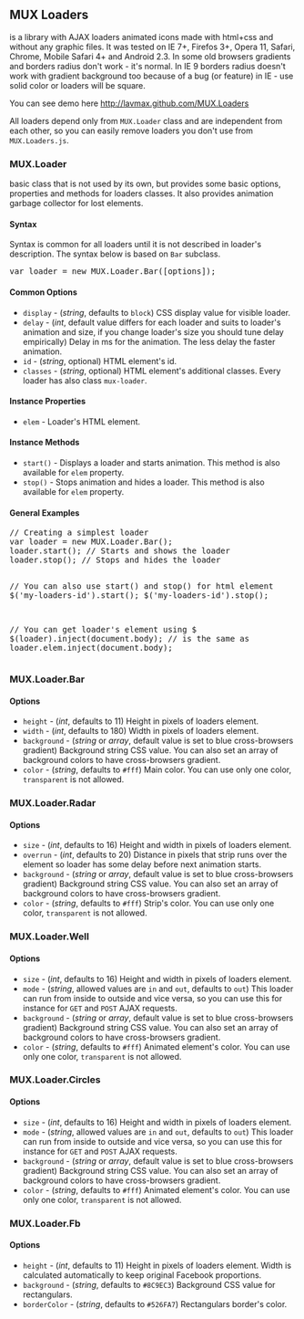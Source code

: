 <h2>MUX Loaders</h2>
<p>is a library with AJAX loaders animated icons made with html+css and without any graphic files. It was tested on IE 7+, Firefos 3+, Opera 11, Safari, Chrome, Mobile Safari 4+ and Android 2.3. In some old browsers gradients and borders radius don't work - it's normal. In IE 9 borders radius doesn't work with gradient background too because of a bug (or feature) in IE - use solid color or loaders will be square.</p>
<p>You can see demo here <a href="http://lavmax.github.com/MUX.Loaders">http://lavmax.github.com/MUX.Loaders</a></p>
<p>All loaders depend only from <code>MUX.Loader</code> class and are independent from each other, so you can easily remove loaders you don't use from <code>MUX.Loaders.js</code>.</p>
<h3>MUX.Loader</h3>
<p>basic class that is not used by its own, but provides some basic options, properties and methods for loaders classes. It also provides animation garbage collector for lost elements.</p>
<h4>Syntax</h4>
<p>Syntax is common for all loaders until it is not described in loader's description. The syntax below is based on <code>Bar</code> subclass.</p>
<pre>var loader = new MUX.Loader.Bar([options]);</pre>
<h4>Common Options</h4>
<ul>
<li><code>display</code> - (<em>string</em>, defaults to <code>block</code>) CSS display value for visible loader.</li>
<li><code>delay</code> - (<em>int</em>, default value differs for each loader and suits to loader's animation and size, if you change loader's size you should tune delay empirically) Delay in ms for the animation. The less delay the faster animation.</li>
<li><code>id</code> - (<em>string</em>, optional) HTML element's id.</li>
<li><code>classes</code> - (<em>string</em>, optional) HTML element's additional classes. Every loader has also class <code>mux-loader</code>.</li>
</ul>
<h4>Instance Properties</h4>
<ul>
<li><code>elem</code> - Loader's HTML element.</li>
</ul>
<h4>Instance Methods</h4>
<ul>
<li><code>start()</code> - Displays a loader and starts animation. This method is also available for <code>elem</code> property.</li>
<li><code>stop()</code> - Stops animation and hides a loader. This method is also available for <code>elem</code> property.</li>
</ul>
<h4>General Examples</h4>
<pre>
// Creating a simplest loader
var loader = new MUX.Loader.Bar();
loader.start(); // Starts and shows the loader
loader.stop(); // Stops and hides the loader

// You can also use start() and stop() for html element
$('my-loaders-id').start();
$('my-loaders-id').stop();

// You can get loader's element using $
$(loader).inject(document.body);
// is the same as
loader.elem.inject(document.body);
</pre>
<h3>MUX.Loader.Bar</h3>
<h4>Options</h4>
<ul>
<li><code>height</code> - (<em>int</em>, defaults to 11) Height in pixels of loaders element.</li>
<li><code>width</code> - (<em>int</em>, defaults to 180) Width in pixels of loaders element.</li>
<li><code>background</code> - (<em>string</em> or <em>array</em>, default value is set to blue cross-browsers gradient) Background string CSS value. You can also set an array of background colors to have cross-browsers gradient.</li>
<li><code>color</code> - (<em>string</em>, defaults to <code>#fff</code>) Main color. You can use only one color, <code>transparent</code> is not allowed.</li>
</ul>
<h3>MUX.Loader.Radar</h3>
<h4>Options</h4>
<ul>
<li><code>size</code> - (<em>int</em>, defaults to 16) Height and width in pixels of loaders element.</li>
<li><code>overrun</code> - (<em>int</em>, defaults to 20) Distance in pixels that strip runs over the element so loader has some delay before next animation starts.</li>
<li><code>background</code> - (<em>string</em> or <em>array</em>, default value is set to blue cross-browsers gradient) Background string CSS value. You can also set an array of background colors to have cross-browsers gradient.</li>
<li><code>color</code> - (<em>string</em>, defaults to <code>#fff</code>) Strip's color. You can use only one color, <code>transparent</code> is not allowed.</li>
</ul>
<h3>MUX.Loader.Well</h3>
<h4>Options</h4>
<ul>
<li><code>size</code> - (<em>int</em>, defaults to 16) Height and width in pixels of loaders element.</li>
<li><code>mode</code> - (<em>string</em>, allowed values are <code>in</code> and <code>out</code>, defaults to <code>out</code>) This loader can run from inside to outside and vice versa, so you can use this for instance for <code>GET</code> and <code>POST</code> AJAX requests.</li>
<li><code>background</code> - (<em>string</em> or <em>array</em>, default value is set to blue cross-browsers gradient) Background string CSS value. You can also set an array of background colors to have cross-browsers gradient.</li>
<li><code>color</code> - (<em>string</em>, defaults to <code>#fff</code>) Animated element's color. You can use only one color, <code>transparent</code> is not allowed.</li>
</ul>
<h3>MUX.Loader.Circles</h3>
<h4>Options</h4>
<ul>
<li><code>size</code> - (<em>int</em>, defaults to 16) Height and width in pixels of loaders element.</li>
<li><code>mode</code> - (<em>string</em>, allowed values are <code>in</code> and <code>out</code>, defaults to <code>out</code>) This loader can run from inside to outside and vice versa, so you can use this for instance for <code>GET</code> and <code>POST</code> AJAX requests.</li>
<li><code>background</code> - (<em>string</em> or <em>array</em>, default value is set to blue cross-browsers gradient) Background string CSS value. You can also set an array of background colors to have cross-browsers gradient.</li>
<li><code>color</code> - (<em>string</em>, defaults to <code>#fff</code>) Animated element's color. You can use only one color, <code>transparent</code> is not allowed.</li>
</ul>
<h3>MUX.Loader.Fb</h3>
<h4>Options</h4>
<ul>
<li><code>height</code> - (<em>int</em>, defaults to 11) Height in pixels of loaders element. Width is calculated automatically to keep original Facebook proportions.</li>
<li><code>background</code> - (<em>string</em>, defaults to <code>#8C9EC3</code>) Background CSS value for rectangulars.</li>
<li><code>borderColor</code> - (<em>string</em>, defaults to <code>#526FA7</code>) Rectangulars border's color.</li>
</ul>
